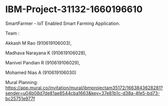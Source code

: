 # IBM-Project-31132-1660196610
SmartFarmer - IoT Enabled Smart Farming Application.

Team :

Akkash M Rao (910619106003),

Madhava Narayana K (910619106028),

Manivel Pandian R (910619106029),

Mohamed Nias A (910619106030)

Mural Planning: https://app.mural.co/invitation/mural/ibmprojectam35172/1663843628281?sender=u04b08d7de81ae8544cba1663&key=37e81b1c-d38a-4fe5-bd73-bc25751e977f

